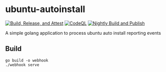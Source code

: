 # ubuntu-autoinstall

[![Build, Release, and Attest](https://github.com/jdfalk/ubuntu-autoinstall-webhook/actions/workflows/release.yaml/badge.svg)](https://github.com/jdfalk/ubuntu-autoinstall-webhook/actions/workflows/release.yaml) [![CodeQL](https://github.com/jdfalk/ubuntu-autoinstall-webhook/actions/workflows/github-code-scanning/codeql/badge.svg)](https://github.com/jdfalk/ubuntu-autoinstall-webhook/actions/workflows/github-code-scanning/codeql) [![Nightly Build and Publish](https://github.com/jdfalk/ubuntu-autoinstall-webhook/actions/workflows/nightly.yaml/badge.svg)](https://github.com/jdfalk/ubuntu-autoinstall-webhook/actions/workflows/nightly.yaml)

A simple golang application to process ubuntu auto install reporting events

## Build

```shell
go build -o webhook
./webhook serve
```
